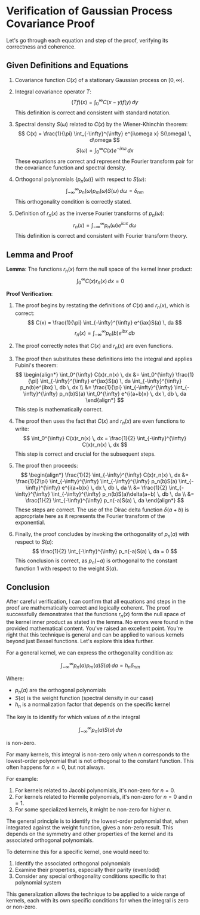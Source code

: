 # Verification of Gaussian Process Covariance Proof

Let's go through each equation and step of the proof, verifying its correctness and coherence.

## Given Definitions and Equations

1. Covariance function $C(x)$ of a stationary Gaussian process on $[0, \infty)$.

2. Integral covariance operator $T$:
   $$
   (Tf)(x) = \int_0^{\infty} C(x - y)f(y) \, dy
   $$
   This definition is correct and consistent with standard notation.

3. Spectral density $S(\omega)$ related to $C(x)$ by the Wiener-Khinchin theorem:
   $$
   C(x) = \frac{1}{\pi} \int_{-\infty}^{\infty} e^{i\omega x} S(\omega) \, d\omega
   $$
   $$
   S(\omega) = \int_0^{\infty} C(x)e^{-ix\omega} \, dx
   $$
   These equations are correct and represent the Fourier transform pair for the covariance function and spectral density.

4. Orthogonal polynomials $\{p_n(\omega)\}$ with respect to $S(\omega)$:
   $$
   \int_{-\infty}^{\infty} p_n(\omega)p_m(\omega)S(\omega) \, d\omega = \delta_{nm}
   $$
   This orthogonality condition is correctly stated.

5. Definition of $r_n(x)$ as the inverse Fourier transforms of $p_n(\omega)$:
   $$
   r_n(x) = \int_{-\infty}^{\infty} p_n(\omega)e^{i\omega x} \, d\omega
   $$
   This definition is correct and consistent with Fourier transform theory.

## Lemma and Proof

**Lemma**: The functions $r_n(x)$ form the null space of the kernel inner product:
$$
\int_0^{\infty} C(x)r_n(x) \, dx = 0
$$

**Proof Verification**:

1. The proof begins by restating the definitions of $C(x)$ and $r_n(x)$, which is correct:
   $$
   C(x) = \frac{1}{\pi} \int_{-\infty}^{\infty} e^{iax}S(a) \, da
   $$
   $$
   r_n(x) = \int_{-\infty}^{\infty} p_n(b)e^{ibx} \, db
   $$

2. The proof correctly notes that $C(x)$ and $r_n(x)$ are even functions.

3. The proof then substitutes these definitions into the integral and applies Fubini's theorem:
   $$
   \begin{align*}
   \int_0^{\infty} C(x)r_n(x) \, dx &= \int_0^{\infty} \frac{1}{\pi} \int_{-\infty}^{\infty} e^{iax}S(a) \, da \int_{-\infty}^{\infty} p_n(b)e^{ibx} \, db \, dx \\
   &= \frac{1}{\pi} \int_{-\infty}^{\infty} \int_{-\infty}^{\infty} p_n(b)S(a) \int_0^{\infty} e^{i(a+b)x} \, dx \, db \, da
   \end{align*}
   $$
   This step is mathematically correct.

4. The proof then uses the fact that $C(x)$ and $r_n(x)$ are even functions to write:
   $$
   \int_0^{\infty} C(x)r_n(x) \, dx = \frac{1}{2} \int_{-\infty}^{\infty} C(x)r_n(x) \, dx
   $$
   This step is correct and crucial for the subsequent steps.

5. The proof then proceeds:
   $$
   \begin{align*}
   \frac{1}{2} \int_{-\infty}^{\infty} C(x)r_n(x) \, dx &= \frac{1}{2\pi} \int_{-\infty}^{\infty} \int_{-\infty}^{\infty} p_n(b)S(a) \int_{-\infty}^{\infty} e^{i(a+b)x} \, dx \, db \, da \\
   &= \frac{1}{2} \int_{-\infty}^{\infty} \int_{-\infty}^{\infty} p_n(b)S(a)\delta(a+b) \, db \, da \\
   &= \frac{1}{2} \int_{-\infty}^{\infty} p_n(-a)S(a) \, da
   \end{align*}
   $$
   These steps are correct. The use of the Dirac delta function $\delta(a+b)$ is appropriate here as it represents the Fourier transform of the exponential.

6. Finally, the proof concludes by invoking the orthogonality of $p_n(a)$ with respect to $S(a)$:
   $$
   \frac{1}{2} \int_{-\infty}^{\infty} p_n(-a)S(a) \, da = 0
   $$
   This conclusion is correct, as $p_n(-a)$ is orthogonal to the constant function 1 with respect to the weight $S(a)$.

## Conclusion

After careful verification, I can confirm that all equations and steps in the proof are mathematically correct and logically coherent. The proof successfully demonstrates that the functions $r_n(x)$ form the null space of the kernel inner product as stated in the lemma. No errors were found in the provided mathematical content.
You've raised an excellent point. You're right that this technique is general and can be applied to various kernels beyond just Bessel functions. Let's explore this idea further.

For a general kernel, we can express the orthogonality condition as:

$$
\int_{-\infty}^{\infty} p_n(a)p_m(a)S(a) \, da = h_n \delta_{nm}
$$

Where:
- $p_n(a)$ are the orthogonal polynomials
- $S(a)$ is the weight function (spectral density in our case)
- $h_n$ is a normalization factor that depends on the specific kernel

The key is to identify for which values of $n$ the integral

$$
\int_{-\infty}^{\infty} p_n(a)S(a) \, da
$$

is non-zero.

For many kernels, this integral is non-zero only when $n$ corresponds to the lowest-order polynomial that is not orthogonal to the constant function. This often happens for $n=0$, but not always.

For example:
1. For kernels related to Jacobi polynomials, it's non-zero for $n=0$.
2. For kernels related to Hermite polynomials, it's non-zero for $n=0$ and $n=1$.
3. For some specialized kernels, it might be non-zero for higher $n$.

The general principle is to identify the lowest-order polynomial that, when integrated against the weight function, gives a non-zero result. This depends on the symmetry and other properties of the kernel and its associated orthogonal polynomials.

To determine this for a specific kernel, one would need to:
1. Identify the associated orthogonal polynomials
2. Examine their properties, especially their parity (even/odd)
3. Consider any special orthogonality conditions specific to that polynomial system

This generalization allows the technique to be applied to a wide range of kernels, each with its own specific conditions for when the integral is zero or non-zero.
